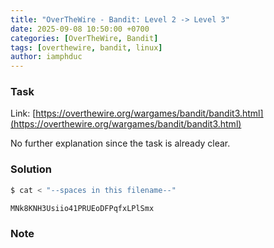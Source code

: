 ```yaml
---
title: "OverTheWire - Bandit: Level 2 -> Level 3"
date: 2025-09-08 10:50:00 +0700
categories: [OverTheWire, Bandit]
tags: [overthewire, bandit, linux]
author: iamphduc
---
```


### Task
Link: [https://overthewire.org/wargames/bandit/bandit3.html](https://overthewire.org/wargames/bandit/bandit3.html)

No further explanation since the task is already clear.

### Solution
```bash
$ cat < "--spaces in this filename--"

MNk8KNH3Usiio41PRUEoDFPqfxLPlSmx
```

### Note
